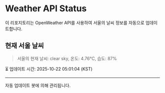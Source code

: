 
# Weather API Status

이 리포지토리는 OpenWeather API를 사용하여 서울의 날씨 정보를 자동으로 업데이트합니다.

## 현재 서울 날씨
> 서울의 현재 날씨: clear sky, 온도: 4.76°C, 습도: 87%

⏳ 업데이트 시간: 2025-10-22 05:01:04 (KST)

---
자동 업데이트 봇에 의해 관리됩니다.

